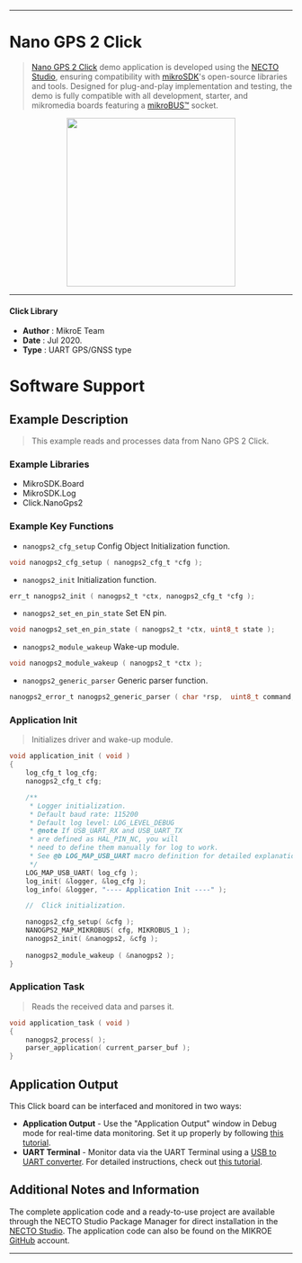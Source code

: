 
---
# Nano GPS 2 Click

> [Nano GPS 2 Click](https://www.mikroe.com/?pid_product=MIKROE-4150) demo application is developed using
the [NECTO Studio](https://www.mikroe.com/necto), ensuring compatibility with [mikroSDK](https://www.mikroe.com/mikrosdk)'s
open-source libraries and tools. Designed for plug-and-play implementation and testing, the demo is fully compatible with
all development, starter, and mikromedia boards featuring a [mikroBUS&trade;](https://www.mikroe.com/mikrobus) socket.

<p align="center">
  <img src="https://www.mikroe.com/?pid_product=MIKROE-4150&image=1" height=300px>
</p>

---

#### Click Library

- **Author**        : MikroE Team
- **Date**          : Jul 2020.
- **Type**          : UART GPS/GNSS type

# Software Support

## Example Description

> This example reads and processes data from Nano GPS 2 Click.

### Example Libraries

- MikroSDK.Board
- MikroSDK.Log
- Click.NanoGps2

### Example Key Functions

- `nanogps2_cfg_setup` Config Object Initialization function. 
```c
void nanogps2_cfg_setup ( nanogps2_cfg_t *cfg );
``` 
 
- `nanogps2_init` Initialization function. 
```c
err_t nanogps2_init ( nanogps2_t *ctx, nanogps2_cfg_t *cfg );
```

- `nanogps2_set_en_pin_state` Set EN pin. 
```c
void nanogps2_set_en_pin_state ( nanogps2_t *ctx, uint8_t state );
```
 
- `nanogps2_module_wakeup` Wake-up module. 
```c
void nanogps2_module_wakeup ( nanogps2_t *ctx );
```

- `nanogps2_generic_parser` Generic parser function. 
```c
nanogps2_error_t nanogps2_generic_parser ( char *rsp,  uint8_t command, uint8_t element, char *parser_buf );
```

### Application Init

> Initializes driver and wake-up module.

```c
void application_init ( void )
{
    log_cfg_t log_cfg;
    nanogps2_cfg_t cfg;

    /** 
     * Logger initialization.
     * Default baud rate: 115200
     * Default log level: LOG_LEVEL_DEBUG
     * @note If USB_UART_RX and USB_UART_TX 
     * are defined as HAL_PIN_NC, you will 
     * need to define them manually for log to work. 
     * See @b LOG_MAP_USB_UART macro definition for detailed explanation.
     */
    LOG_MAP_USB_UART( log_cfg );
    log_init( &logger, &log_cfg );
    log_info( &logger, "---- Application Init ----" );

    //  Click initialization.

    nanogps2_cfg_setup( &cfg );
    NANOGPS2_MAP_MIKROBUS( cfg, MIKROBUS_1 );
    nanogps2_init( &nanogps2, &cfg );
    
    nanogps2_module_wakeup ( &nanogps2 );
}
```

### Application Task

> Reads the received data and parses it.

```c
void application_task ( void )
{
    nanogps2_process( );
    parser_application( current_parser_buf );
}
```

## Application Output

This Click board can be interfaced and monitored in two ways:
- **Application Output** - Use the "Application Output" window in Debug mode for real-time data monitoring.
Set it up properly by following [this tutorial](https://www.youtube.com/watch?v=ta5yyk1Woy4).
- **UART Terminal** - Monitor data via the UART Terminal using
a [USB to UART converter](https://www.mikroe.com/click/interface/usb?interface*=uart,uart). For detailed instructions,
check out [this tutorial](https://help.mikroe.com/necto/v2/Getting%20Started/Tools/UARTTerminalTool).

## Additional Notes and Information

The complete application code and a ready-to-use project are available through the NECTO Studio Package Manager for 
direct installation in the [NECTO Studio](https://www.mikroe.com/necto). The application code can also be found on
the MIKROE [GitHub](https://github.com/MikroElektronika/mikrosdk_click_v2) account.

---
